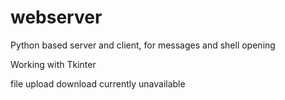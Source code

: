 # webserver
Python based server and client, for messages and shell opening
<p>Working with Tkinter</p>
<p>file upload download currently unavailable</p>
